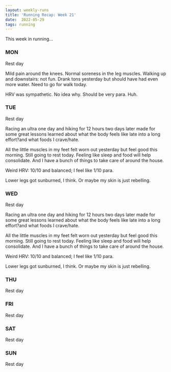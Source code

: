```yaml
---
layout: weekly-runs
title: 'Running Recap: Week 21'
date:  2022-05-29
tags: running
---
```

This week in running... 

### MON
Rest day

Mild pain around the knees. Normal soreness in the leg muscles. Walking up and downstairs: not fun. Drank tons yesterday but should have had even more water. Need to go for walk today. 

HRV was sympathetic. No idea why. Should be very para. Huh. 

### TUE
Rest day

Racing an ultra one day and hiking for 12 hours two days later made for some great lessons learned about what the body feels like late into a long effort?and what foods I crave/hate. 

All the little muscles in my feet felt worn out yesterday but feel good this morning. Still going to rest today. Feeling like sleep and food will help consolidate. And I have a bunch of things to take care of around the house. 

Weird HRV: 10/10 and balanced; I feel like 1/10 para. 

Lower legs got sunburned, I think. Or maybe my skin is just rebelling. 

### WED
Rest day

Racing an ultra one day and hiking for 12 hours two days later made for some great lessons learned about what the body feels like late into a long effort?and what foods I crave/hate. 

All the little muscles in my feet felt worn out yesterday but feel good this morning. Still going to rest today. Feeling like sleep and food will help consolidate. And I have a bunch of things to take care of around the house. 

Weird HRV: 10/10 and balanced; I feel like 1/10 para. 

Lower legs got sunburned, I think. Or maybe my skin is just rebelling. 

### THU
Rest day

### FRI
Rest day

### SAT
Rest day

### SUN
Rest day
